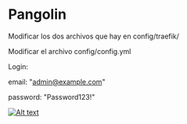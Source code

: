 # Pangolin

Modificar los dos archivos que hay en config/traefik/

Modificar el archivo config/config.yml

Login:

email: "admin@example.com" 
        
password: "Password123!"


[![Alt text](https://img.youtube.com/vi/oU18kYkpsDI/0.jpg)](https://www.youtube.com/watch?v=oU18kYkpsDI)
